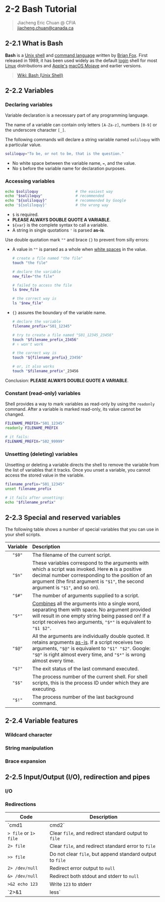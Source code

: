 # 2-2 Bash Tutorial

> Jiacheng Eric Chuan @ CFIA  
> jiacheng.chuan@canada.ca

## 2-2.1 What is Bash

**Bash** is a [Unix shell](https://en.wikipedia.org/wiki/Unix_shell) and [command language](https://en.wikipedia.org/wiki/Command_language) written by [Brian Fox](https://en.wikipedia.org/wiki/Brian_Fox_(computer_programmer)). First released in 1989, it has been used widely as the default [login](https://en.wikipedia.org/wiki/Login) shell for most [Linux](https://en.wikipedia.org/wiki/Linux) distributions and [Apple's](https://en.wikipedia.org/wiki/Apple_Inc.) [macOS Mojave](https://en.wikipedia.org/wiki/MacOS_Mojave) and earlier versions.

> [Wiki: Bash (Unix Shell)](https://en.wikipedia.org/wiki/Bash_(Unix_shell))

## 2-2.2 Variables

### Declaring variables

Variable declaration is a necessary part of any programming language. 

The name of a variable can contain only letters `[A-Za-z]`, numbers `[0-9]` or the underscore character `[_]`.

The following commands will declare a string variable named `soliloquy` with a particular value.  

```sh
soliloquy="To be, or not to be, that is the question."
```

- No white space between the variable name, `=`, and the value.
- No `$` before the variable name for declaration purposes.

### Accessing variables

```sh
echo $soliloquy                 # the easiest way
echo "$soliloquy"               # recommended
echo "${soliloquy}"             # recommended by Google
echo '${soliloquy}'             # the wrong way
```

- `$` is required.
- **PLEASE ALWAYS DOUBLE QUOTE A VARIABLE**.
- `${var}` is the complete syntax to call a variable.
- A string in single quotations `'` is parsed **as-is**.

Use double quotation mark `""` and brace `{}` to prevent from silly errors:

- A value in `""` is parsed as a whole when <u>white spaces</u> in the value.

  ```bash
  # create a file named "the file"
  touch "the file"
  
  # declare the variable
  new_file="the file"
  
  # failed to access the file
  ls $new_file
  
  # the correct way is
  ls "$new_file"
  ```

- `{}` assures the boundary of the variable name.

  ```bash
  # declare the variable
  filename_prefix="S01_12345"
  
  # try to create a file named "S01_12345_23456"
  touch "$filename_prefix_23456"
  # ↑ won't work
  
  # the correct way is
  touch "${filename_prefix}_23456"
  
  # or, it also works
  touch "$filename_prefix"_23456
  ```

Conclusion: **PLEASE ALWAYS DOUBLE QUOTE A VARIABLE**.

### Constant (read-only) variables

Shell provides a way to mark variables as read-only by using the `readonly` command. After a variable is marked read-only, its value cannot be changed.

```sh
FILENAME_PREFIX="S01_12345"
readonly FILENAME_PREFIX

# it fails:
FILENAME_PREFIX="S02_99999"
```

### Unsetting (deleting) variables

Unsetting or deleting a variable directs the shell to remove the variable from the list of variables that it tracks. Once you unset a variable, you cannot access the stored value in the variable.

```sh
filename_prefix="S01_12345"
unset filename_prefix

# it fails after unsetting:
echo "$filename_prefix"
```

## 2-2.3 Special and reserved variables

The following table shows a number of special variables that you can use in your shell scripts.

| Variable | Description                                                  |
| :------: | :----------------------------------------------------------- |
|  `"$0"`  | The filename of the current script.                          |
|  `"$n"`  | These variables correspond to the arguments with which a script was invoked. Here **n** is a positive decimal number corresponding to the position of an argument (the first argument is `"$1"`, the second argument is `"$1"`, and so on). |
|  `"$#"`  | The number of arguments supplied to a script.                |
|  `"$*"`  | <u>Combines</u> all the arguments into a single word, separating them with space. No argument provided will result in one empty string being passed on! If a script receives two arguments, `"$*"` is equivalent to `"$1 $2"`. |
|  `"$@"`  | All the arguments are individually double quoted. It retains arguments <u>as-is</u>. If a script receives two arguments, `"$@"` is equivalent to `"$1" "$2"`. Google: `"$@"` is right almost every time, and `"$*"` is wrong almost every time. |
|  `"$?"`  | The exit status of the last command executed.                |
|  `"$$"`  | The process number of the current shell. For shell scripts, this is the process ID under which they are executing. |
|  `"$!"`  | The process number of the last background command.           |

## 2-2.4 Variable features

### Wildcard character

### String manipulation

### Brace expansion

## 2-2.5 Input/Output (I/O), redirection and pipes

### I/O

### Redirections

|Code|Description|
|- |- |
|`cmd1 | cmd2`|Pipe. The output of `cmd1` is passed as the input of `cmd2`|
|`> file` or `1> file`|Clear `file`, and redirect standard output to `file`|
|`2> file`|Clear `file`, and redirect standard error to `file`|
|`>> file`|Do not clear `file`, but append standard output to `file`|
| `2> /dev/null` | Redirect error output to `null`                            |
| `&> /dev/null` | Redirect both stdout and stderr to `null` |
| `>&2 echo 123` | Write `123` to stderr                                        |
| `2>&1 | less` | Add stderr to stdout and print it with less |

